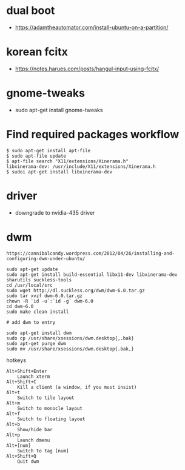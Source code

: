 # dual boot
* https://adamtheautomator.com/install-ubuntu-on-a-partition/

# korean fcitx
* https://notes.harues.com/posts/hangul-input-using-fcitx/

# gnome-tweaks
* sudo apt-get install gnome-tweaks

# Find required packages workflow
```
$ sudo apt-get install apt-file
$ sudo apt-file update
$ apt-file search "X11/extensions/Xinerama.h"
libxinerama-dev: /usr/include/X11/extensions/Xinerama.h
$ sudoi apt-get install libxinerama-dev
```

# driver
* downgrade to nvidia-435 driver

# dwm
```
https://cannibalcandy.wordpress.com/2012/04/26/installing-and-configuring-dwm-under-ubuntu/

sudo apt-get update
sudo apt-get install build-essential libx11-dev libxinerama-dev sharutils suckless-tools
cd /usr/local/src
sudo wget http://dl.suckless.org/dwm/dwm-6.0.tar.gz
sudo tar xvzf dwm-6.0.tar.gz
chown -R `id -u`:`id -g` dwm-6.0
cd dwm-6.0
sudo make clean install

# add dwm to entry

sudo apt-get install dwm
sudo cp /usr/share/xsessions/dwm.desktop{,.bak}
sudo apt-get purge dwm
sudo mv /usr/share/xsessions/dwm.desktop{.bak,}
```

hotkeys
```
Alt+Shift+Enter
    Launch xterm
Alt+Shift+C
    Kill a client (a window, if you must insist)
Alt+t
    Switch to tile layout
Alt+m
    Switch to monocle layout
Alt+f
    Switch to floating layout
Alt+b
    Show/hide bar
Alt+p
    Launch dmenu
Alt+[num]
    Switch to tag [num]
Alt+Shift+Q
    Quit dwm
```

